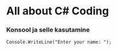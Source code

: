 # All about C# Coding
### Konsool ja selle kasutamine
``` 
Console.WriteLine("Enter your name: ");
```


